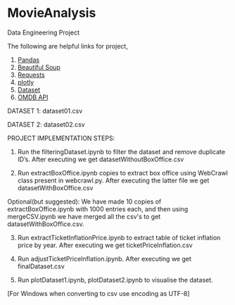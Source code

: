 # MovieAnalysis
Data Engineering Project

The following are helpful links for project,

1. [Pandas](http://pandas.pydata.org/pandas-docs/stable/10min.html)
2. [Beautiful Soup](https://www.crummy.com/software/BeautifulSoup/bs4/doc/)
3. [Requests](http://docs.python-requests.org/en/master/)
4. [plotly](https://plot.ly/python/)
5. [Dataset](https://grouplens.org/datasets/movielens/)
6. [OMDB API](http://www.omdbapi.com/)

DATASET 1:  dataset01.csv

DATASET 2:  dataset02.csv


PROJECT IMPLEMENTATION STEPS:

1. Run the filteringDataset.ipynb to filter the dataset and remove duplicate ID’s. After executing we get 
datasetWithoutBoxOffice.csv

2. Run extractBoxOffice.ipynb copies to extract box office using WebCrawl class present in webcrawl.py. After executing the latter file we get datasetWithBoxOffice.csv

Optional(but suggested): We have made 10 copies of extractBoxOffice.ipynb with 1000 entries each, and then using mergeCSV.ipynb we have merged all the csv's to get datasetWithBoxOffice.csv.

3. Run extractTicketInflationPrice.ipynb to extract table of ticket inflation price by year. After executing we get ticketPriceInflation.csv 

4. Run adjustTicketPriceInflation.ipynb. After executing we get finalDataset.csv

5. Run plotDataset1.ipynb, plotDataset2.ipynb to visualise the dataset.

[For Windows when converting to csv use encoding as UTF-8]
